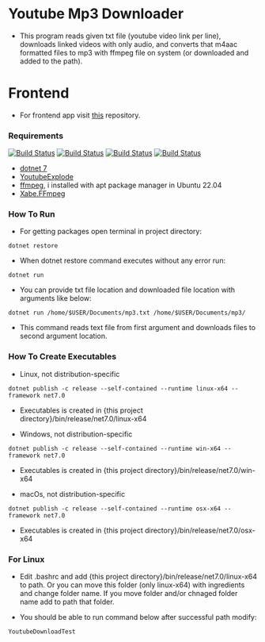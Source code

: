 # Youtube Mp3 Downloader

- This program reads given txt file (youtube video link per line), downloads linked videos with only audio, and converts that m4aac formatted files to mp3 with ffmpeg file on system (or downloaded and added to the path).

# Frontend

- For frontend app visit [this](https://github.com/HBA114/youtube_mp3_desktop) repository.

### Requirements

[![Build Status](https://shields.io/badge/.Net-7-purple)](https://dotnet.microsoft.com/en-us/download/dotnet/7.0)
[![Build Status](https://shields.io/badge/YoutubeExplode-6.2.5-blue)](https://www.nuget.org/packages/YoutubeExplode)
[![Build Status](https://shields.io/badge/ffmpeg-blue)](https://ffmpeg.org/download.html#get-sources)
[![Build Status](https://shields.io/badge/Xabe.FFmpeg-5.2.5-blue)](https://www.nuget.org/packages/Xabe.FFmpeg)

- [dotnet 7](https://dotnet.microsoft.com/en-us/download/dotnet/7.0)
- [YoutubeExplode](https://www.nuget.org/packages/YoutubeExplode)
- [ffmpeg](https://ffmpeg.org/download.html#get-sources), i installed with apt package manager in Ubuntu 22.04
- [Xabe.FFmpeg](https://www.nuget.org/packages/Xabe.FFmpeg)

### How To Run

- For getting packages open terminal in project directory:
```
dotnet restore
```

- When dotnet restore command executes without any error run:
```
dotnet run
```
- You can provide txt file location and downloaded file location with arguments like below:
```
dotnet run /home/$USER/Documents/mp3.txt /home/$USER/Documents/mp3/
```
- This command reads text file from first argument and downloads files to second argument location.

### How To Create Executables

- Linux, not distribution-specific
```
dotnet publish -c release --self-contained --runtime linux-x64 --framework net7.0
```
- Executables is created in {this project directory}/bin/release/net7.0/linux-x64

- Windows, not distribution-specific
```
dotnet publish -c release --self-contained --runtime win-x64 --framework net7.0
```
- Executables is created in {this project directory}/bin/release/net7.0/win-x64

- macOs, not distribution-specific
```
dotnet publish -c release --self-contained --runtime osx-x64 --framework net7.0
```
- Executables is created in {this project directory}/bin/release/net7.0/osx-x64

### For Linux

- Edit .bashrc and add {this project directory}/bin/release/net7.0/linux-x64 to path. Or you can move this folder (only linux-x64) with ingredients and change folder name. If you move folder and/or chnaged folder name add to path that folder.

- You should be able to run command below after successful path modify:
```
YoutubeDownloadTest
```
